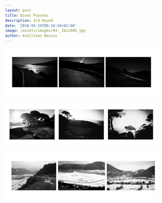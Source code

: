 ```yaml
---
layout: post
title: Dinos Psychos
description: 3rd Round
date: '2018-04-14T00:18:49+02:00'
image: /assets/images/04-_2bs1946.jpg
author: Achilleas Nasios
---
```

![null](/assets/images/psichosd-triptych1.jpg)

![null](/assets/images/psichosd-triptych2.jpg)

![null](/assets/images/psichosd-triptychs-3.jpg)
